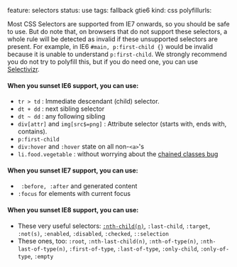 feature: selectors
status: use
tags: fallback gtie6
kind: css
polyfillurls:

Most CSS Selectors are supported from IE7 onwards, so you should be safe to use. But do note that, on browsers that do not support these selectors, a whole rule will be detected as invalid if these unsupported selectors are present. For example, in IE6 `#main, p:first-child {}` would be invalid because it is unable to understand `p:first-child`. We strongly recommend you do not try to polyfill this, but if you do need one, you can use [Selectivizr](http://selectivizr.com/).

#### When you sunset IE6 support, you can use:

* `tr > td` : Immediate descendant (child) selector.
* `dt + dd` : next sibling selector
* `dt ~ dd` : any following sibling
* `div[attr]` and `img[src$=png]` : Attribute selector (starts with, ends with, contains).
* `p:first-child` 
* `div:hover` and `:hover` state on all non-`<a>`'s
* `li.food.vegetable` : without worrying about the [chained classes bug](http://paulirish.com/2008/the-two-css-selector-bugs-in-ie6/)


#### When you sunset IE7 support, you can use:

* ` :before, :after` and generated content
* `:focus` for elements with current focus

#### When you sunset IE8 support, you can use:

* These very useful selectors: <a href="http://css-tricks.com/how-nth-child-works/">`:nth-child(n)`</a>, `:last-child`, `:target`, `:not(s)`, `:enabled`, `:disabled`, `:checked`, `::selection`
* These ones, too: `:root`, `:nth-last-child(n)`, `:nth-of-type(n)`, `:nth-last-of-type(n)`, `:first-of-type`, `:last-of-type`, `:only-child`, `:only-of-type`, `:empty`

<!-- 

Resources:

* http://coding.smashingmagazine.com/2009/10/14/css-differences-in-internet-explorer-6-7-and-8/
* http://www.bennadel.com/blog/2306-What-CSS-Properties-Are-Supported-When-You-Drop-IE6-Support.htm
* http://analogysoft.com/learning/ui-hulk-out/#beyondie6
* http://msdn.microsoft.com/en-us/library/cc351024(v=vs.85).aspx#selectors  

	[].forEach.call( document.querySelectorAll('td'), function(elem){ 
	  if (elem.innerText.trim() == 'No') elem.style.backgroundColor = 'red';
	  if (elem.innerText.trim() == 'Yes') elem.style.backgroundColor = 'green';
	});

-->